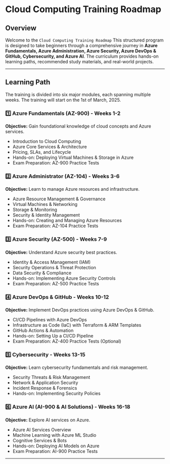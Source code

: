# Cloud Computing Training Roadmap

## Overview
Welcome to the <code>Cloud Computing Training Roadmap</code> This structured program is designed to take beginners through a comprehensive journey in **Azure Fundamentals, Azure Administration, Azure Security, Azure DevOps & GitHub, Cybersecurity, and Azure AI**. The curriculum provides hands-on learning paths, recommended study materials, and real-world projects.

---

## Learning Path
The training is divided into six major modules, each spanning multiple weeks. The training will start on the 1st of March, 2025. 

### 1️⃣ Azure Fundamentals (AZ-900) - Weeks 1-2
   **Objective:** Gain foundational knowledge of cloud concepts and Azure services.
   - Introduction to Cloud Computing
   - Azure Core Services & Architecture
   - Pricing, SLAs, and Lifecycle
   - Hands-on: Deploying Virtual Machines & Storage in Azure
   - Exam Preparation: AZ-900 Practice Tests

### 2️⃣ Azure Administrator (AZ-104) - Weeks 3-6
   **Objective:** Learn to manage Azure resources and infrastructure.
   - Azure Resource Management & Governance
   - Virtual Machines & Networking
   - Storage & Monitoring
   - Security & Identity Management
   - Hands-on: Creating and Managing Azure Resources
   - Exam Preparation: AZ-104 Practice Tests

### 3️⃣ Azure Security (AZ-500) - Weeks 7-9
   **Objective:** Understand Azure security best practices.
   - Identity & Access Management (IAM)
   - Security Operations & Threat Protection
   - Data Security & Compliance
   - Hands-on: Implementing Azure Security Controls
   - Exam Preparation: AZ-500 Practice Tests

### 4️⃣ Azure DevOps & GitHub - Weeks 10-12
   **Objective:** Implement DevOps practices using Azure DevOps & GitHub.
   - CI/CD Pipelines with Azure DevOps
   - Infrastructure as Code (IaC) with Terraform & ARM Templates
   - GitHub Actions & Automation
   - Hands-on: Setting Up a CI/CD Pipeline
   - Exam Preparation: AZ-400 Practice Tests (Optional)

### 5️⃣ Cybersecurity - Weeks 13-15
   **Objective:** Learn cybersecurity fundamentals and risk management.
   - Security Threats & Risk Management
   - Network & Application Security
   - Incident Response & Forensics
   - Hands-on: Implementing Security Policies

### 6️⃣ Azure AI (AI-900 & AI Solutions) - Weeks 16-18
   **Objective:** Explore AI services on Azure.
   - Azure AI Services Overview
   - Machine Learning with Azure ML Studio
   - Cognitive Services & Bots
   - Hands-on: Deploying AI Models on Azure
   - Exam Preparation: AI-900 Practice Tests

---
